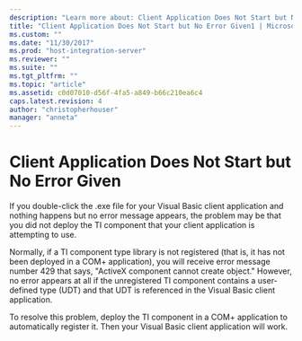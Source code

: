 ```yaml
---
description: "Learn more about: Client Application Does Not Start but No Error Given"
title: "Client Application Does Not Start but No Error Given1 | Microsoft Docs"
ms.custom: ""
ms.date: "11/30/2017"
ms.prod: "host-integration-server"
ms.reviewer: ""
ms.suite: ""
ms.tgt_pltfrm: ""
ms.topic: "article"
ms.assetid: c0d07010-d56f-4fa5-a849-b66c210ea6c4
caps.latest.revision: 4
author: "christopherhouser"
manager: "anneta"
---
```

# Client Application Does Not Start but No Error Given
If you double-click the .exe file for your Visual Basic client application and nothing happens but no error message appears, the problem may be that you did not deploy the TI component that your client application is attempting to use.  
  
 Normally, if a TI component type library is not registered (that is, it has not been deployed in a COM+ application), you will receive error message number 429 that says, "ActiveX component cannot create object." However, no error appears at all if the unregistered TI component contains a user-defined type (UDT) and that UDT is referenced in the Visual Basic client application.  
  
 To resolve this problem, deploy the TI component in a COM+ application to automatically register it. Then your Visual Basic client application will work.
